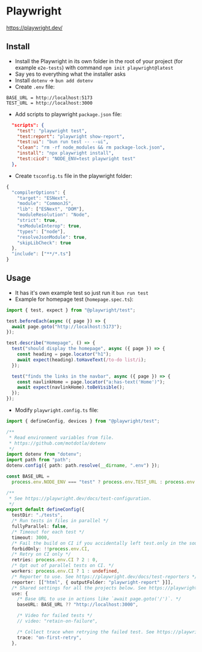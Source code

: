# Playwright

https://playwright.dev/

## Install

- Install the Playwright in its own folder in the root of your project (for example `e2e-tests`) with command `npm init playwright@latest`
- Say yes to everything what the installer asks
- Install `dotenv` -> `bun add dotenv`
- Create `.env` file:

```
BASE_URL = http://localhost:5173
TEST_URL = http://localhost:3000
```

- Add scripts to playwright `package.json` file:

```json
  "scripts": {
    "test": "playwright test",
    "test:report": "playwright show-report",
    "test:ui": "bun run test -- --ui",
    "clean": "rm -rf node_modules && rm package-lock.json",
    "install": "npx playwright install",
    "test:cicd": "NODE_ENV=test playwright test"
  },
```

- Create `tsconfig.ts` file in the playwright folder:

```ts
{
  "compilerOptions": {
    "target": "ESNext",
    "module": "CommonJS",
    "lib": ["ESNext", "DOM"],
    "moduleResolution": "Node",
    "strict": true,
    "esModuleInterop": true,
    "types": ["node"],
    "resolveJsonModule": true,
    "skipLibCheck": true
  },
  "include": ["**/*.ts"]
}

```

## Usage

- It has it's own example test so just run it `bun run test`
- Example for homepage test (`homepage.spec.ts`):

```ts
import { test, expect } from "@playwright/test";

test.beforeEach(async ({ page }) => {
  await page.goto("http://localhost:5173");
});

test.describe("Homepage", () => {
  test("should display the homepage", async ({ page }) => {
    const heading = page.locator("h1");
    await expect(heading).toHaveText(/to-do list/i);
  });

  test("finds the links in the navbar", async ({ page }) => {
    const navlinkHome = page.locator("a:has-text('Home')");
    await expect(navlinkHome).toBeVisible();
  });
});
```

- Modify `playwright.config.ts` file:

```ts
import { defineConfig, devices } from "@playwright/test";

/**
 * Read environment variables from file.
 * https://github.com/motdotla/dotenv
 */
import dotenv from "dotenv";
import path from "path";
dotenv.config({ path: path.resolve(__dirname, ".env") });

const BASE_URL =
  process.env.NODE_ENV === "test" ? process.env.TEST_URL : process.env.BASE_URL;

/**
 * See https://playwright.dev/docs/test-configuration.
 */
export default defineConfig({
  testDir: "./tests",
  /* Run tests in files in parallel */
  fullyParallel: false,
  /* Timeout for each test */
  timeout: 3000,
  /* Fail the build on CI if you accidentally left test.only in the source code. */
  forbidOnly: !!process.env.CI,
  /* Retry on CI only */
  retries: process.env.CI ? 2 : 0,
  /* Opt out of parallel tests on CI. */
  workers: process.env.CI ? 1 : undefined,
  /* Reporter to use. See https://playwright.dev/docs/test-reporters */
  reporter: [["html", { outputFolder: "playwright-report" }]],
  /* Shared settings for all the projects below. See https://playwright.dev/docs/api/class-testoptions. */
  use: {
    /* Base URL to use in actions like `await page.goto('/')`. */
    baseURL: BASE_URL ?? "http://localhost:3000",

    /* Video for failed tests */
    // video: "retain-on-failure",

    /* Collect trace when retrying the failed test. See https://playwright.dev/docs/trace-viewer */
    trace: "on-first-retry",
  },
```
